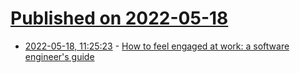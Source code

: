 # [Published on 2022-05-18](index.md)

* [2022-05-18, 11:25:23](https://news.ycombinator.com/item?id=31421428) - [How to feel engaged at work: a software engineer's guide](https://jasont.co/ennui/)
